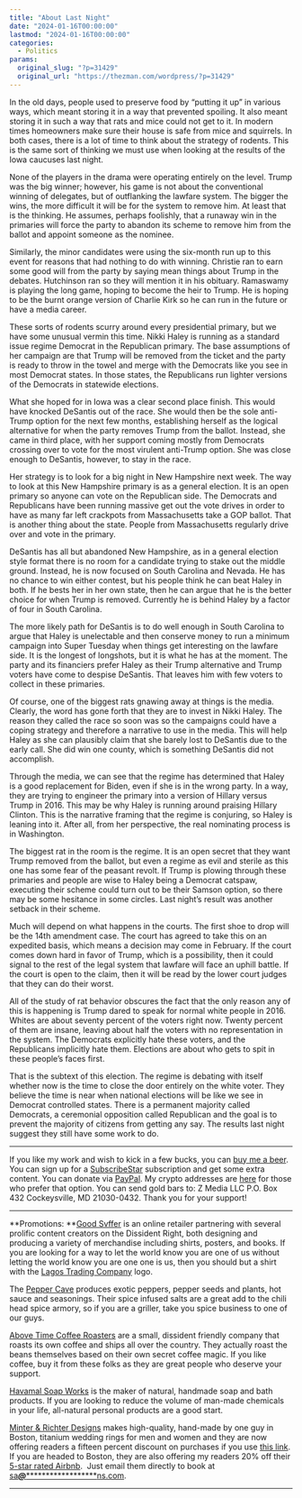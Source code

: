 ```yaml
---
title: "About Last Night"
date: "2024-01-16T00:00:00"
lastmod: "2024-01-16T00:00:00"
categories:
  - Politics
params:
  original_slug: "?p=31429"
  original_url: "https://thezman.com/wordpress/?p=31429"
---
```


In the old days, people used to preserve food by “putting it up” in
various ways, which meant storing it in a way that prevented spoiling.
It also meant storing it in such a way that rats and mice could not get
to it. In modern times homeowners make sure their house is safe from
mice and squirrels. In both cases, there is a lot of time to think about
the strategy of rodents. This is the same sort of thinking we must use
when looking at the results of the Iowa caucuses last night.

None of the players in the drama were operating entirely on the level.
Trump was the big winner; however, his game is not about the
conventional winning of delegates, but of outflanking the lawfare
system. The bigger the wins, the more difficult it will be for the
system to remove him. At least that is the thinking. He assumes, perhaps
foolishly, that a runaway win in the primaries will force the party to
abandon its scheme to remove him from the ballot and appoint someone as
the nominee.

Similarly, the minor candidates were using the six-month run up to this
event for reasons that had nothing to do with winning. Christie ran to
earn some good will from the party by saying mean things about Trump in
the debates. Hutchinson ran so they will mention it in his obituary.
Ramaswamy is playing the long game, hoping to become the heir to Trump.
He is hoping to be the burnt orange version of Charlie Kirk so he can
run in the future or have a media career.

These sorts of rodents scurry around every presidential primary, but we
have some unusual vermin this time. Nikki Haley is running as a standard
issue regime Democrat in the Republican primary. The base assumptions of
her campaign are that Trump will be removed from the ticket and the
party is ready to throw in the towel and merge with the Democrats like
you see in most Democrat states. In those states, the Republicans run
lighter versions of the Democrats in statewide elections.

What she hoped for in Iowa was a clear second place finish. This would
have knocked DeSantis out of the race. She would then be the sole
anti-Trump option for the next few months, establishing herself as the
logical alternative for when the party removes Trump from the ballot.
Instead, she came in third place, with her support coming mostly from
Democrats crossing over to vote for the most virulent anti-Trump option.
She was close enough to DeSantis, however, to stay in the race.

Her strategy is to look for a big night in New Hampshire next week. The
way to look at this New Hampshire primary is as a general election. It
is an open primary so anyone can vote on the Republican side. The
Democrats and Republicans have been running massive get out the vote
drives in order to have as many far left crackpots from Massachusetts
take a GOP ballot. That is another thing about the state. People from
Massachusetts regularly drive over and vote in the primary.

DeSantis has all but abandoned New Hampshire, as in a general election
style format there is no room for a candidate trying to stake out the
middle ground. Instead, he is now focused on South Carolina and Nevada.
He has no chance to win either contest, but his people think he can beat
Haley in both. If he bests her in her own state, then he can argue that
he is the better choice for when Trump is removed. Currently he is
behind Haley by a factor of four in South Carolina.

The more likely path for DeSantis is to do well enough in South Carolina
to argue that Haley is unelectable and then conserve money to run a
minimum campaign into Super Tuesday when things get interesting on the
lawfare side. It is the longest of longshots, but it is what he has at
the moment. The party and its financiers prefer Haley as their Trump
alternative and Trump voters have come to despise DeSantis. That leaves
him with few voters to collect in these primaries.

Of course, one of the biggest rats gnawing away at things is the media.
Clearly, the word has gone forth that they are to invest in Nikki Haley.
The reason they called the race so soon was so the campaigns could have
a coping strategy and therefore a narrative to use in the media. This
will help Haley as she can plausibly claim that she barely lost to
DeSantis due to the early call. She did win one county, which is
something DeSantis did not accomplish.

Through the media, we can see that the regime has determined that Haley
is a good replacement for Biden, even if she is in the wrong party. In a
way, they are trying to engineer the primary into a version of Hillary
versus Trump in 2016. This may be why Haley is running around praising
Hillary Clinton. This is the narrative framing that the regime is
conjuring, so Haley is leaning into it. After all, from her perspective,
the real nominating process is in Washington.

The biggest rat in the room is the regime. It is an open secret that
they want Trump removed from the ballot, but even a regime as evil and
sterile as this one has some fear of the peasant revolt. If Trump is
plowing through these primaries and people are wise to Haley being a
Democrat catspaw, executing their scheme could turn out to be their
Samson option, so there may be some hesitance in some circles. Last
night’s result was another setback in their scheme.

Much will depend on what happens in the courts. The first shoe to drop
will be the 14th amendment case. The court has agreed to take this on an
expedited basis, which means a decision may come in February. If the
court comes down hard in favor of Trump, which is a possibility, then it
could signal to the rest of the legal system that lawfare will face an
uphill battle. If the court is open to the claim, then it will be read
by the lower court judges that they can do their worst.

All of the study of rat behavior obscures the fact that the only reason
any of this is happening is Trump dared to speak for normal white people
in 2016. Whites are about seventy percent of the voters right now.
Twenty percent of them are insane, leaving about half the voters with no
representation in the system. The Democrats explicitly hate these
voters, and the Republicans implicitly hate them. Elections are about
who gets to spit in these people’s faces first.

That is the subtext of this election. The regime is debating with itself
whether now is the time to close the door entirely on the white voter.
They believe the time is near when national elections will be like we
see in Democrat controlled states. There is a permanent majority called
Democrats, a ceremonial opposition called Republican and the goal is to
prevent the majority of citizens from getting any say. The results last
night suggest they still have some work to do.

------------------------------------------------------------------------

If you like my work and wish to kick in a few bucks, you can
<a href="https://www.buymeacoffee.com/mujolulu" rel="noopener"
target="_blank">buy me a beer</a>. You can sign up for a
<a href="https://www.subscribestar.com/the-z-blog" rel="noopener"
target="_blank">SubscribeStar</a> subscription and get some extra
content. You can donate via <a
href="https://www.paypal.com/donate/?cmd=_s-xclick&amp;hosted_button_id=UDAS2Q8JYA6CN&amp;source=url"
rel="noopener" target="_blank">PayPal</a>. My crypto addresses are
<a href="https://thezman.com/wordpress/?page_id=22713" rel="noopener"
target="_blank">here</a> for those who prefer that option. You can send
gold bars to: Z Media LLC P.O. Box 432 Cockeysville, MD 21030-0432.
Thank you for your support!

------------------------------------------------------------------------

**Promotions: **<a href="https://goodsvffer.com/" rel="noopener" target="_blank">Good
Svffer</a> is an online retailer partnering with several prolific
content creators on the Dissident Right, both designing and producing a
variety of merchandise including shirts, posters, and books. If you are
looking for a way to let the world know you are one of us without
letting the world know you are one one is us, then you should but a
shirt with the
<a href="https://goodsvffer.com/products/lagos-trading-company"
rel="noopener" target="_blank">Lagos Trading Company</a> logo.

The <a href="https://peppercave.com/shop/ols/products" rel="noopener"
target="_blank">Pepper Cave</a> produces exotic peppers, pepper seeds
and plants, hot sauce and seasonings. Their spice infused salts are a
great add to the chili head spice armory, so if you are a griller, take
you spice business to one of our guys.

<a href="https://abovetimecoffee.com/" rel="noopener"
target="_blank">Above Time Coffee Roasters</a> are a small, dissident
friendly company that roasts its own coffee and ships all over the
country. They actually roast the beans themselves based on their own
secret coffee magic. If you like coffee, buy it from these folks as they
are great people who deserve your support.

<a href="https://havamalsoapworks.com/" rel="noopener"
target="_blank">Havamal Soap Works</a> is the maker of natural, handmade
soap and bath products. If you are looking to reduce the volume of
man-made chemicals in your life, all-natural personal products are a
good start.

<a href="https://www.minterandrichterdesigns.com/"
rel="noreferrer nofollow noopener" target="_blank">Minter &amp; Richter
Designs</a> makes high-quality, hand-made by one guy in Boston, titanium
wedding rings for men and women and they are now offering readers a
fifteen percent discount on purchases if you use
<a href="https://www.minterandrichterdesigns.com/discount/ZMAN"
rel="noreferrer nofollow noopener" target="_blank">this link</a>.
<span class="highlight"><span class="colour"><span class="font"><span class="size">If
you are headed to Boston, they are also offering my readers 20% off
their <a
href="https://www.airbnb.com/users/7988017/listings?user_id=7988017&amp;s=3"
rel="noopener noreferrer" target="_blank">5-star rated Airbnb</a>.  Just
email them directly to book at
<a href="mailto:sa***@*********************ns.com"
data-original-string="iuZ9Kw85Bpq5HU10xE+Emw==cb7rfixHZf/0C6FrixIgn5yag+ffq25qlDIp74V4mqa8H/VnFdrWD+FvqMwzfslFcV9"><span
class="apbct-email-encoder"
data-original-string="Jr4Yas9YSoxR9TQEIVARVw==cb7BaebOmpjXMBOqPQMWEnDphl240ho5y4xHQd0I1bPXxAM7xGJDojesmmdJwQYLlPX"
title="This contact has been encoded by Anti-Spam by CleanTalk. Click to decode. To finish the decoding make sure that JavaScript is enabled in your browser.">sa<span
class="apbct-blur">***</span>@<span
class="apbct-blur">*********************</span>ns.com</span></a>.</span></span></span></span>

------------------------------------------------------------------------
